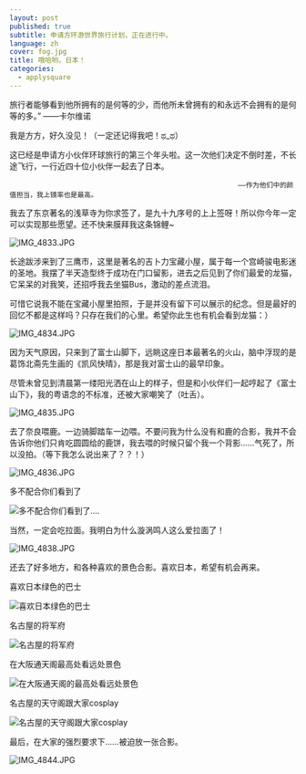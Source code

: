 ```yaml
---
layout: post
published: true
subtitle: 申请方环游世界旅行计划，正在进行中。
language: zh
cover: fog.jpg
title: 哦哈哟，日本！
categories:
  - applysquare
---
```

旅行者能够看到他所拥有的是何等的少，而他所未曾拥有的和永远不会拥有的是何等的多。”
															——卡尔维诺

我是方方，好久没见！（一定还记得我吧！ಥ_ಥ）

这已经是申请方小伙伴环球旅行的第三个年头啦。这一次他们决定不倒时差，不长途飞行，一行近四十位小伙伴一起去了日本。

															——作为他们中的颜值担当，我上镜率也是最高。

我去了东京著名的浅草寺为你求签了，是九十九序号的上上签呀！所以你今年一定可以实现那些愿望。还不快来膜拜我这条锦鲤~

![IMG_4833.JPG]({{site.baseurl}}/image/IMG_4833.JPG)

长途跋涉来到了三鹰市，这里是著名的吉卜力宝藏小屋，属于每一个宫崎骏电影迷的圣地。我摆了半天造型终于成功在门口留影，进去之后见到了你们最爱的龙猫，它呆呆的对我笑，还招呼我去坐猫Bus，激动的差点流泪。

可惜它说我不能在宝藏小屋里拍照，于是并没有留下可以展示的纪念。但是最好的回忆不都是这样吗？只存在我们的心里。希望你此生也有机会看到龙猫：）

![IMG_4834.JPG]({{site.baseurl}}/image/IMG_4834.JPG)

因为天气原因，只来到了富士山脚下，远眺这座日本最著名的火山，脑中浮现的是葛饰北斋先生画的《凯风快晴》，那是我对富士山的最早印象。

尽管未曾见到清晨第一缕阳光洒在山上的样子，但是和小伙伴们一起哼起了《富士山下》，我的粤语念的不标准，还被大家嘲笑了（吐舌）。

![IMG_4835.JPG]({{site.baseurl}}/image/IMG_4835.JPG)

去了奈良喂鹿。一边骑脚踏车一边喂。不要问我为什么没有和鹿的合影，我并不会告诉你他们只肯吃圆圆给的鹿饼，我去喂的时候只留个我一个背影……气死了，所以没拍。（等下我怎么说出来了？？！）

![IMG_4836.JPG]({{site.baseurl}}/image/IMG_4836.JPG)

多不配合你们看到了

![多不配合你们看到了....]({{site.baseurl}}/image/IMG_4837.JPG)

当然，一定会吃拉面。我明白为什么漩涡鸣人这么爱拉面了！

![IMG_4838.JPG]({{site.baseurl}}/image/IMG_4838.JPG)

还去了好多地方，和各种喜欢的景色合影。喜欢日本，希望有机会再来。

喜欢日本绿色的巴士

![喜欢日本绿色的巴士]({{site.baseurl}}/image/IMG_4839.JPG)

名古屋的将军府

![名古屋的将军府]({{site.baseurl}}/image/IMG_4840.JPG)

在大阪通天阁最高处看远处景色

![在大阪通天阁的最高处看远处景色]({{site.baseurl}}/image/IMG_4841.JPG)

名古屋的天守阁跟大家cosplay

![名古屋的天守阁跟大家cosplay]({{site.baseurl}}/image/IMG_4842.JPG)


最后，在大家的强烈要求下……被迫放一张合影。

![IMG_4844.JPG]({{site.baseurl}}/image/IMG_4844.JPG)
